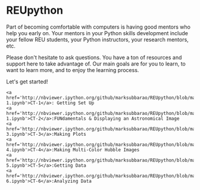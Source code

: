 # REUpython
Part of becoming comfortable with computers is having good mentors who help you early on. Your mentors in your Python skills development include your fellow REU students, your Python instructors, your research mentors, etc.

Please don't hesitate to ask questions. You have a ton of resources and support here to take advantage of. Our main goals are for you to learn, to want to learn more, and to enjoy the learning process.

Let's get started!

    <a href='http://nbviewer.ipython.org/github/marksubbarao/REUpython/blob/master/CT-1.ipynb'>CT-1</a>: Getting Set Up
    <a href='http://nbviewer.ipython.org/github/marksubbarao/REUpython/blob/master/CT-1.ipynb'>CT-2</a>:FUNdamentals & Displaying an Astronomical Image
    <a href='http://nbviewer.ipython.org/github/marksubbarao/REUpython/blob/master/CT-3.ipynb'>CT-3</a>:Making Plots
    <a href='http://nbviewer.ipython.org/github/marksubbarao/REUpython/blob/master/CT-4.ipynb'>CT-4</a>:Making Multi-Color Hubble Images
    <a href='http://nbviewer.ipython.org/github/marksubbarao/REUpython/blob/master/CT-5.ipynb'>CT-5</a>:Getting Data
    <a href='http://nbviewer.ipython.org/github/marksubbarao/REUpython/blob/master/CT-6.ipynb'>CT-6</a>:Analyzing Data
